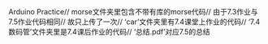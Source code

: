 Arduino Practice//
morse文件夹里包含不带有库的morse代码//
由于7.3作业与7.5作业代码相同//
故只上传了一次//
‘car’文件夹里有7.4课堂上作业的代码//
‘7.4数码管’文件夹里是7.4课后作业的代码//
‘总结.pdf’对应7.5的总结
